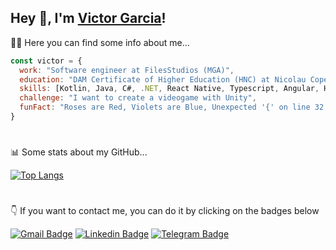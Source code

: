 ## Hey 👋, I'm [Victor Garcia](https://github.com/VictorGarciaDev/)!


:raising_hand_man: Here you can find some info about me...

```javascript
const victor = {
  work: "Software engineer at FilesStudios (MGA)",
  education: "DAM Certificate of Higher Education (HNC) at Nicolau Copernic.",
  skills: [Kotlin, Java, C#, .NET, React Native, Typescript, Angular, HTML, CSS, Javascript, MySQL],
  challenge: "I want to create a videogame with Unity",
  funFact: "Roses are Red, Violets are Blue, Unexpected '{' on line 32."
}
```
#

:bar_chart: Some stats about my GitHub...

[![Top Langs](https://github-readme-stats.vercel.app/api/top-langs/?username=victorgarciadev&theme=transparent&layout=compact)](https://github.com/victorgarciadev/github-readme-stats)

#

:point_down: If you want to contact me, you can do it by clicking on the badges below 

[![Gmail Badge](https://img.shields.io/badge/Gmail-D14836?style=for-the-badge&logo=gmail&logoColor=white)](mailto:t692250447@gmail.com) 
[![Linkedin Badge](https://img.shields.io/badge/LinkedIn-0077B5?style=for-the-badge&logo=linkedin&logoColor=white)](https://linkedin.com/in/victorgarciadev)
[![Telegram Badge](https://img.shields.io/badge/Telegram-2CA5E0?style=for-the-badge&logo=telegram&logoColor=white)](https://telegram.dog/victorgarciadev)

